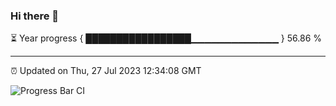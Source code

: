 ### Hi there 👋

⏳ Year progress { █████████████████▁▁▁▁▁▁▁▁▁▁▁▁▁ } 56.86 %

---

⏰ Updated on Thu, 27 Jul 2023 12:34:08 GMT

![Progress Bar CI](https://github.com/ZhaoGui/ZhaoGui/workflows/Progress%20Bar%20CI/badge.svg)
